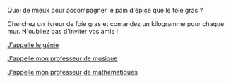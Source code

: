 Quoi de mieux pour accompagner le pain d'épice que le foie gras ?

Cherchez un livreur de foie gras et comandez un kilogramme pour chaque mur. N'oubliez pas d'inviter vos amis !

[J'appelle le génie](../appelle-genie/appelle-genie.md)

[J'appelle mon professeur de musique](../telephone/prof_musique.md)

[J'appelle mon professeur de mathématiques](../riddle/prof_maths.md)